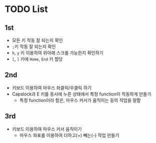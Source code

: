 # TODO List

## 1st

- 모든 키 작동 잘 되는지 확인
- `;`키 작동 잘 되는지 확인
- `h`, `y` 키 이용하여 위아래 스크롤 가능한지 확인하기
- `[`, `]` 키에 `Home`, `End` 키 할당

## 2nd

- 키보드 이용하여 마우스 좌클릭/우클릭 하기
- Capslock과 E 키를 동시에 누른 상태에서 특정 function이 작동하게 만들기
  - 특정 function이라 함은, 마우스 커서가 움직이는 등의 작업을 말함

## 3rd

- 키보드 이용하여 마우스 커서 움직이기
  - 마우스 좌표를 이용하여 더하고(+) 빼는(-) 작업 만들기
